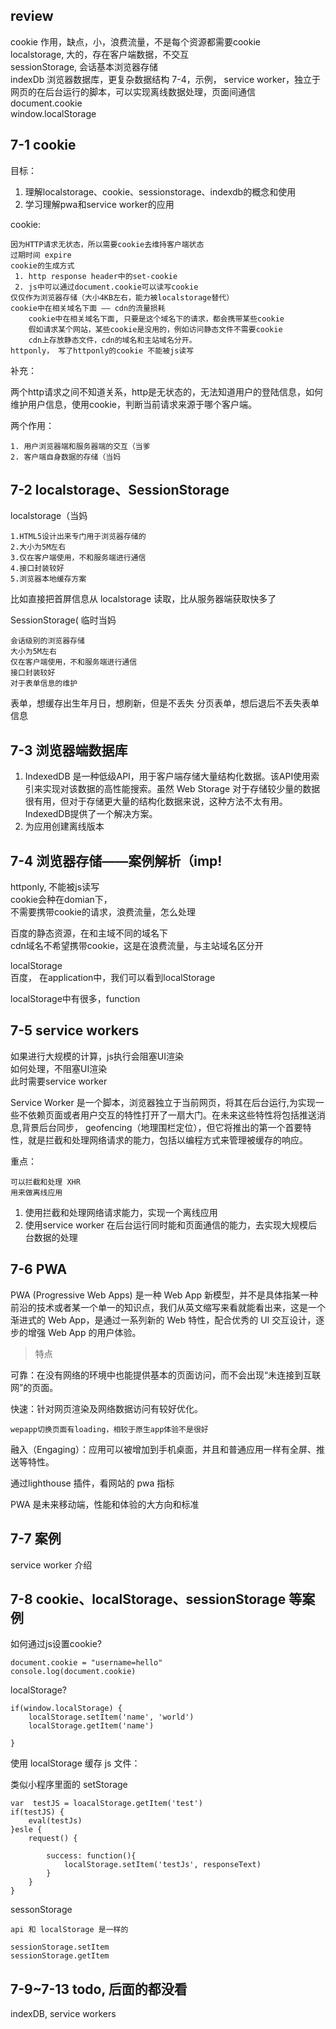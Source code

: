 ## review
cookie 作用，缺点，小，浪费流量，不是每个资源都需要cookie  
localstorage, 大的，存在客户端数据，不交互  
sessionStorage, 会话基本浏览器存储  
indexDb 浏览器数据库，更复杂数据结构
7-4，示例，
service worker，独立于网页的在后台运行的脚本，可以实现离线数据处理，页面间通信   
document.cookie  
window.localStorage

## 7-1 cookie

目标： 

1. 理解localstorage、cookie、sessionstorage、indexdb的概念和使用2. 学习理解pwa和service worker的应用cookie:
	因为HTTP请求无状态，所以需要cookie去维持客户端状态	过期时间 expire	cookie的生成方式     1. http response header中的set-cookie     2. js中可以通过document.cookie可以读写cookie	仅仅作为浏览器存储（大小4KB左右，能力被localstorage替代）	cookie中在相关域名下面 —— cdn的流量损耗
		cookie中在相关域名下面, 只要是这个域名下的请求，都会携带某些cookie
		假如请求某个网站，某些cookie是没用的，例如访问静态文件不需要cookie
		cdn上存放静态文件，cdn的域名和主站域名分开。	httponly， 写了httponly的cookie 不能被js读写补充：
	
两个http请求之间不知道关系，http是无状态的，无法知道用户的登陆信息，如何维护用户信息，使用cookie，判断当前请求来源于哪个客户端。


两个作用：

	1. 用户浏览器端和服务器端的交互（当爹
	2. 客户端自身数据的存储（当妈

	
## 7-2 localstorage、SessionStorage

localstorage（当妈

	1.HTML5设计出来专门用于浏览器存储的	2.大小为5M左右	3.仅在客户端使用，不和服务端进行通信	4.接口封装较好	5.浏览器本地缓存方案	
	
比如直接把首屏信息从 localstorage 读取，比从服务器端获取快多了

	
SessionStorage( 临时当妈	

	会话级别的浏览器存储	大小为5M左右	仅在客户端使用，不和服务端进行通信	接口封装较好	对于表单信息的维护

表单，想缓存出生年月日，想刷新，但是不丢失
分页表单，想后退后不丢失表单信息


## 7-3 浏览器端数据库


1. IndexedDB 是一种低级API，用于客户端存储大量结构化数据。该API使用索引来实现对该数据的高性能搜索。虽然 Web Storage 对于存储较少量的数据很有用，但对于存储更大量的结构化数据来说，这种方法不太有用。IndexedDB提供了一个解决方案。2. 为应用创建离线版本
	
## 7-4 浏览器存储——案例解析（imp!




httponly, 不能被js读写  
cookie会种在domian下，  
不需要携带cookie的请求，浪费流量，怎么处理


百度的静态资源，在和主域不同的域名下  
cdn域名不希望携带cookie，这是在浪费流量，与主站域名区分开


localStorage   
百度， 在application中，我们可以看到localStorage

localStorage中有很多，function


## 7-5 service workers

如果进行大规模的计算，js执行会阻塞UI渲染  
如何处理，不阻塞UI渲染  
此时需要service worker



Service Worker 是一个脚本，浏览器独立于当前网页，将其在后台运行,为实现一些不依赖页面或者用户交互的特性打开了一扇大门。在未来这些特性将包括推送消息,背景后台同步， geofencing（地理围栏定位），但它将推出的第一个首要特性，就是拦截和处理网络请求的能力，包括以编程方式来管理被缓存的响应。重点：
	
	可以拦截和处理 XHR
	用来做离线应用1. 使用拦截和处理网络请求能力，实现一个离线应用
2. 使用service worker 在后台运行同时能和页面通信的能力，去实现大规模后台数据的处理

## 7-6 PWA
 
PWA (Progressive Web Apps) 是一种 Web App 新模型，并不是具体指某一种前沿的技术或者某一个单一的知识点，我们从英文缩写来看就能看出来，这是一个渐进式的 Web App，是通过一系列新的 Web 特性，配合优秀的 UI 交互设计，逐步的增强 Web App 的用户体验。


> 特点

可靠：在没有网络的环境中也能提供基本的页面访问，而不会出现“未连接到互联网”的页面。

快速：针对网页渲染及网络数据访问有较好优化。
	
	wepapp切换页面有loading，相较于原生app体验不是很好

融入（Engaging）：应用可以被增加到手机桌面，并且和普通应用一样有全屏、推送等特性。



通过lighthouse 插件，看网站的 pwa 指标     

PWA 是未来移动端，性能和体验的大方向和标准


## 7-7 案例

service worker 介绍

## 7-8 cookie、localStorage、sessionStorage 等案例

如何通过js设置cookie?

```
document.cookie = "username=hello"
console.log(document.cookie)
```

localStorage?

```
if(window.localStorage) {
	localStorage.setItem('name', 'world')
	localStorage.getItem('name')
	
}
```
使用 localStorage 缓存 js 文件：

类似小程序里面的 setStorage

```
var  testJS = loacalStorage.getItem('test')
if(testJS) {
	eval(testJs)
}esle {
	request() {
	
		success: function(){
			localStorage.setItem('testJs', responseText)
		}
	}
}
```

sessonStorage

	api 和 localStorage 是一样的
	
	sessionStorage.setItem
	sessionStorage.getItem


## 7-9~7-13 todo, 后面的都没看


indexDB, service workers






	